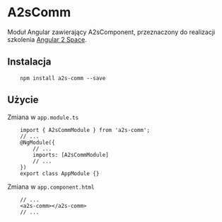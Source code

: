 # A2sComm

Moduł Angular zawierający A2sComponent, przeznaczony do realizacji szkolenia [Angular 2 Space](http://angular2space.pl).

## Instalacja

        npm install a2s-comm --save

## Użycie

Zmiana w `app.module.ts`

        import { A2sCommModule } from 'a2s-comm';
        // ...
        @NgModule({
            // ...
            imports: [A2sCommModule]
            // ...
        })
        export class AppModule {}

Zmiana w `app.component.html`

        // ...
        <a2s-comm></a2s-comm>
        // ...

